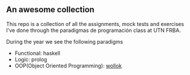 ## An awesome collection

This repo is a collection of all the assignments, mock tests and exercises I've done through the paradigmas de programación class at UTN FRBA.

During the year we see the following paradigms

-   Functional: haskell
-   Logic: prolog
-   OOP(Object Oriented Programming): [wollok](https://github.com/uqbar-project)
